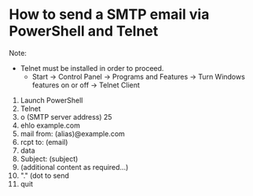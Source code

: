 # How to send a SMTP email via PowerShell and Telnet

Note:
- Telnet must be installed in order to proceed.
  - Start -> Control Panel -> Programs and Features -> Turn Windows features on or off -> Telnet Client

1. Launch PowerShell
2. Telnet
3. o (SMTP server address) 25
4. ehlo example.com
5. mail from: (alias)@example.com
6. rcpt to: (email)
7. data
9. Subject: (subject)
10. (additional content as required...)
11. "." (dot to send
12. quit
